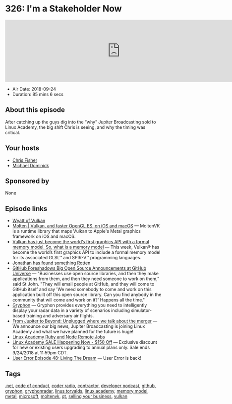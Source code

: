 # 326: I'm a Stakeholder Now

<iframe src="https://player.fireside.fm/v2/MLf2ZzhC+85CfgzRx?theme=dark" width="740" height="200" frameborder="0" scrolling="no"></iframe>

* Air Date: 2018-09-24
* Duration: 85 mins 6 secs

## About this episode

After catching up the guys dig into the “why” Jupiter Broadcasting sold to Linux Academy, the big shift Chris is seeing, and why the timing was critical.

## Your hosts
* [Chris Fisher](https://coder.show/hosts/chrislas)
* [Michael Dominick](https://coder.show/hosts/michael)

## Sponsored by

None



## Episode links

  * [Wyatt of Vulkan](https://pastebin.com/hTbVq645 "Wyatt of Vulkan")
  * [Molten | Vulkan, and faster OpenGL ES, on iOS and macOS](https://moltengl.com/ "Molten | Vulkan, and faster OpenGL ES, on iOS and macOS") — MoltenVK is a runtime library that maps Vulkan to Apple's Metal graphics framework on iOS and macOS.
  * [Vulkan has just become the world’s first graphics API with a formal memory model. So, what is a memory model](https://www.khronos.org/blog/vulkan-has-just-become-the-worlds-first-graphics-api-with-a-formal-memory-model.-so-what-is-a-memory-model-and-why-should-i-care "Vulkan has just become the world’s first graphics API with a formal memory model.  So, what is a memory model") — This week, Vulkan® has become the world’s first graphics API to include a formal memory model for its associated GLSL™ and SPIR-V™ programming languages. 
  * [Jonathan has found something Rotten](https://pastebin.com/bSiF447e "Jonathan has found something Rotten")
  * [GitHub Foreshadows Big Open Source Announcements at GitHub Universe](https://www.forbes.com/sites/justinwarren/2018/09/12/github-foreshadows-big-open-source-announcements-at-github-universe/#4b789e2b2043 "GitHub Foreshadows Big Open Source Announcements at GitHub Universe") — "Businesses use open source libraries, and then they make applications from them, and then they need someone to work on them," said St John. "They will email people at GitHub, and they will come to GitHub itself and say 'We need somebody to come and work on this application built off this open source library. Can you find anybody in the community that will come and work on it?' Happens all the time."
  * [Gryphon](https://gryphonradar.com/ "Gryphon") — Gryphon provides everything you need to intelligently display your radar data in a variety of scenarios including simulator-based training and adversary air flights.
  * [From Jupiter to Beyond: Unplugged where we talk about the merger](https://linuxunplugged.com/266 "From Jupiter to Beyond: Unplugged where we talk about the merger") — We announce our big news, Jupiter Broadcasting is joining Linux Academy and what we have planned for the future is huge!
  * [Linux Academy Ruby and Node Remote Jobs](https://jobs.lever.co/linuxacademy/ "Linux Academy Ruby and Node Remote Jobs")
  * [Linux Academy SALE Happening Now - $150 Off](https://linuxacademy.com/blog/linuxacademy-com/linux-academy-sale-happening-now-150-off/?utm_campaign=299_2018&utm_content=76742014&utm_medium=social&utm_source=twitter "Linux Academy SALE Happening Now - $150 Off") — Exclusive discount for new or existing users upgrading to annual plans only. Sale ends 9/24/2018 at 11:59pm CDT.
  * [User Error Episode 48: Living The Dream](https://error.show/48 "User Error Episode 48: Living The Dream") — User Error is back!



## Tags

[.net](https://coder.show/tags/.net), [code of conduct](https://coder.show/tags/code%20of%20conduct), [coder radio](https://coder.show/tags/coder%20radio), [contractor](https://coder.show/tags/contractor), [developer podcast](https://coder.show/tags/developer%20podcast), [github](https://coder.show/tags/github), [gryphon](https://coder.show/tags/gryphon), [gryphonradar](https://coder.show/tags/gryphonradar), [linus torvalds](https://coder.show/tags/linus%20torvalds), [linux academy](https://coder.show/tags/linux%20academy), [memory model](https://coder.show/tags/memory%20model), [metal](https://coder.show/tags/metal), [microsoft](https://coder.show/tags/microsoft), [moltenvk](https://coder.show/tags/moltenvk), [qt](https://coder.show/tags/qt), [selling your business](https://coder.show/tags/selling%20your%20business), [vulkan](https://coder.show/tags/vulkan)